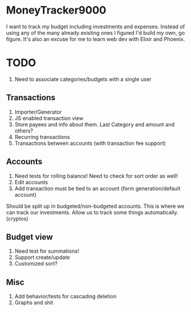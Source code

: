 # MoneyTracker9000

I want to track my budget including investments and expenses. Instead of using any of the many already existing ones I figured I'd build my own, go figure. It's also an excuse for me to learn web dev with Elixir and Phoenix.

# TODO

1. Need to associate categories/budgets with a single user

## Transactions
1. Importer/Generator
1. JS enabled transaction view
1. Store payees and info about them. Last Category and amount and others?
1. Recurring transactions
1. Transactions between accounts (with transaction fee support)

## Accounts
1. Need tests for rolling balance! Need to check for sort order as well!
1. Edit accounts
1. Add transaction must be tied to an account (form generation/default account)

Should be split up in budgeted/non-budgeted accounts.
This is where we can track our investments.
Allow us to track some things automatically. (cryptos)

## Budget view
1. Need test for summations!
1. Support create/update
1. Customized sort?

## Misc
1. Add behavior/tests for cascading deletion
1. Graphs and shit

